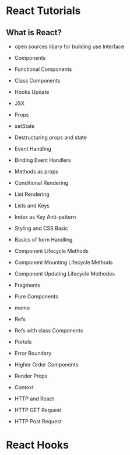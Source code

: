 # React Tutorials

## What is React?
- open sources libary for building use Interface

- Components
- Functional Components
- Class Components
- Hooks Update
- JSX
- Props
- setState
- Destructuring props and state
- Event Handling
- Binding Event Handlers
- Methods as props
- Conditional Rendering
- List Rendering
- Lists and Keys
- Index as Key Anti-pattern
- Styling and CSS Basic
- Basics of form Handling
- Component Lifecycle Methods
- Component Mounting Lifecycle Methods
- Component Updating Lifecycle Methodes
- Fragments
- Pure Components
- memo
- Refs
- Refs with class Components
- Portals
- Error Boundary
- Higher Order Components
- Render Props
- Context
- HTTP and React
- HTTP GET Request
- HTTP Post Request

# React Hooks
